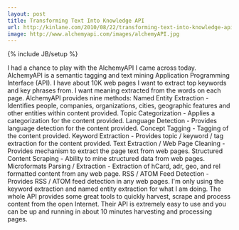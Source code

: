 ```yaml
---
layout: post
title: Transforming Text Into Knowledge API
url: http://kinlane.com/2010/08/22/transforming-text-into-knowledge-api/
image: http://www.alchemyapi.com/images/alchemyAPI.jpg
---
```

{% include JB/setup %}
<p>
     I had a chance to play with the AlchemyAPI I came across today. AlchemyAPI is a semantic tagging and text mining Application Programming Interface (API). I have about 10K web pages I want to extract top keywords and key phrases from. I want meaning extracted from the words on each page. AlchemyAPI provides nine methods: Named Entity Extraction - Identifies people, companies, organizations, cities, geographic features and other entities within content provided. Topic Categorization - Applies a categorization for the content provided. Language Detection - Provides language detection for the content provided. Concept Tagging - Tagging of the content provided. Keyword Extraction - Provides topic / keyword / tag extraction for the content provided. Text Extraction / Web Page Cleaning - Provides mechanism to extract the page text from web pages. Structured Content Scraping - Ability to mine structured data from web pages. Microformats Parsing / Extraction - Extraction of hCard, adr, geo, and rel formatted content from any web page. RSS / ATOM Feed Detection - Provides RSS / ATOM feed detection in any web pages. I'm only using the keyword extraction and named entity extraction for what I am doing. The whole API provides some great tools to quickly harvest, scrape and process content from the open Internet. Their API is extremely easy to use and you can be up and running in about 10 minutes harvesting and processing pages.
</p>